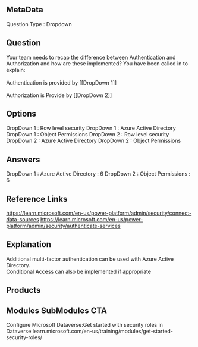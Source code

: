 ## MetaData
Question Type : Dropdown

## Question
Your team needs to recap the difference between Authentication and Authorization and how are these implemented? You have been called in to explain:<br><br>Authentication is provided by [[DropDown 1]]<br><br>Authorization is Provide by [[DropDown 2]]

## Options
DropDown 1 : Row level security
DropDown 1 : Azure Active Directory
DropDown 1 : Object Permissions
DropDown 2 : Row level security
DropDown 2 : Azure Active Directory
DropDown 2 : Object Permissions

## Answers
DropDown 1 : Azure Active Directory : 6
DropDown 2 : Object Permissions : 6



## Reference Links
https://learn.microsoft.com/en-us/power-platform/admin/security/connect-data-sources
https://learn.microsoft.com/en-us/power-platform/admin/security/authenticate-services

## Explanation
Additional multi-factor authentication can be used with Azure Active Directory.<br>Conditional Access can also be implemented if appropriate 

## Products
 
## Modules SubModules CTA
Configure Microsoft Dataverse:Get started with security roles in Dataverse:learn.microsoft.com/en-us/training/modules/get-started-security-roles/

